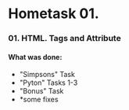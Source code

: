 # Hometask 01.
### 01. HTML. Tags and Attribute 

#### What was done:

- "Simpsons" Task
- "Pyton" Tasks 1-3
- "Bonus" Task
- *some fixes

